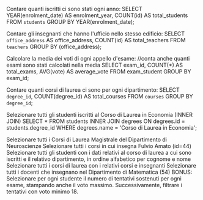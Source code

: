 Contare quanti iscritti ci sono stati ogni anno:
SELECT YEAR(enrolment_date) AS enrolment_year, COUNT(id) AS total_students
FROM `students`
GROUP BY YEAR(enrolment_date);

Contare gli insegnanti che hanno l'ufficio nello stesso edificio:
SELECT `office_address` AS office_address, COUNT(id) AS total_teachers
FROM `teachers`
GROUP BY (office_address);

Calcolare la media dei voti di ogni appello d'esame:
//conta anche quanti esami sono stati calcolati nella media
SELECT exam_id, COUNT(*) AS total_exams, AVG(vote) AS average_vote 
FROM exam_student 
GROUP BY exam_id;

Contare quanti corsi di laurea ci sono per ogni dipartimento:
SELECT `degree_id`, COUNT(degree_id) AS total_courses 
FROM `courses` 
GROUP BY `degree_id`;


Selezionare tutti gli studenti iscritti al Corso di Laurea in Economia (INNER JOIN)
SELECT *
FROM students 
INNER JOIN degrees ON degrees.id = students.degree_id 
WHERE degrees.name = 'Corso di Laurea in Economia';



Selezionare tutti i Corsi di Laurea Magistrale del Dipartimento di Neuroscienze
Selezionare tutti i corsi in cui insegna Fulvio Amato (id=44)
Selezionare tutti gli studenti con i dati relativi al corso di laurea a cui sono iscritti e il relativo dipartimento, in ordine alfabetico per cognome e nome
Selezionare tutti i corsi di laurea con i relativi corsi e insegnanti
Selezionare tutti i docenti che insegnano nel Dipartimento di Matematica (54)
BONUS: Selezionare per ogni studente il numero di tentativi sostenuti per ogni esame, stampando anche il voto massimo. Successivamente, filtrare i tentativi con voto minimo 18.